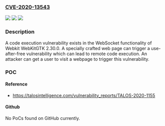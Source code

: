 ### [CVE-2020-13543](https://cve.mitre.org/cgi-bin/cvename.cgi?name=CVE-2020-13543)
![](https://img.shields.io/static/v1?label=Product&message=Webkit&color=blue)
![](https://img.shields.io/static/v1?label=Version&message=n%2Fa&color=blue)
![](https://img.shields.io/static/v1?label=Vulnerability&message=use%20after%20free&color=brighgreen)

### Description

A code execution vulnerability exists in the WebSocket functionality of Webkit WebKitGTK 2.30.0. A specially crafted web page can trigger a use-after-free vulnerability which can lead to remote code execution. An attacker can get a user to visit a webpage to trigger this vulnerability.

### POC

#### Reference
- https://talosintelligence.com/vulnerability_reports/TALOS-2020-1155

#### Github
No PoCs found on GitHub currently.

